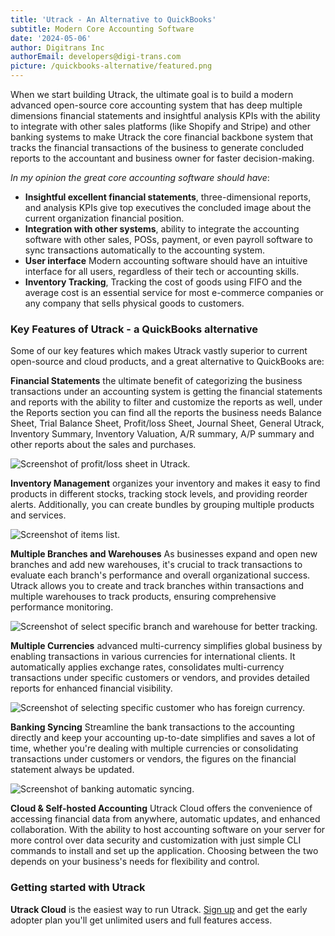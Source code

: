 ```yaml
---
title: 'Utrack - An Alternative to QuickBooks'
subtitle: Modern Core Accounting Software
date: '2024-05-06'
author: Digitrans Inc
authorEmail: developers@digi-trans.com
picture: /quickbooks-alternative/featured.png
---
```


When we start building Utrack, the ultimate goal is to build a modern advanced open-source core accounting system that has deep multiple dimensions financial statements and insightful analysis KPIs with the ability to integrate with other sales platforms (like Shopify and Stripe) and other banking systems to make Utrack the core financial backbone system that tracks the financial transactions of the business to generate concluded reports to the accountant and business owner for faster decision-making.

*In my opinion the great core accounting software should have*:

- **Insightful excellent financial statements**, three-dimensional reports, and analysis KPIs give top executives the concluded image about the current organization financial position.
- **Integration with other systems**, ability to integrate the accounting software with other sales, POSs, payment, or even payroll software to sync transactions automatically to the accounting system.
- **User interface** Modern accounting software should have an intuitive interface for all users, regardless of their tech or accounting skills.
- **Inventory Tracking**, Tracking the cost of goods using FIFO and the average cost is an essential service for most e-commerce companies or any company that sells physical goods to customers.


### Key Features of Utrack - a QuickBooks alternative

Some of our key features which makes Utrack vastly superior to current open-source and cloud products, and a great alternative to QuickBooks are:

**Financial Statements** the ultimate benefit of categorizing the business transactions under an accounting system is getting the financial statements and reports with the ability to filter and customize the reports as well, under the Reports section you can find all the reports the business needs Balance Sheet, Trial Balance Sheet, Profit/loss Sheet, Journal Sheet, General Utrack, Inventory Summary, Inventory Valuation, A/R summary, A/P summary and other reports about the sales and purchases.

![Screenshot of profit/loss sheet in Utrack.](/quickbooks-alternative/screen-0.webp "Title")

**Inventory Management** organizes your inventory and makes it easy to find products in different stocks, tracking stock levels, and providing reorder alerts. Additionally, you can create bundles by grouping multiple products and services. 

![Screenshot of items list.](/quickbooks-alternative/screen-4.png "Title")

**Multiple Branches and Warehouses** As businesses expand and open new branches and add new warehouses, it's crucial to track transactions to evaluate each branch's performance and overall organizational success. Utrack allows you to create and track branches within transactions and multiple warehouses to track products, ensuring comprehensive performance monitoring.

![Screenshot of select specific branch and warehouse for better tracking.](/quickbooks-alternative/screen-1.png "Title")

**Multiple Currencies** advanced multi-currency simplifies global business by enabling transactions in various currencies for international clients. It automatically applies exchange rates, consolidates multi-currency transactions under specific customers or vendors, and provides detailed reports for enhanced financial visibility.

![Screenshot of selecting specific customer who has foreign currency.](/quickbooks-alternative/screen-2.png "Title")

**Banking Syncing** Streamline the bank transactions to the accounting directly and keep your accounting up-to-date simplifies and saves a lot of time, whether you're dealing with multiple currencies or consolidating transactions under customers or vendors, the figures on the financial statement always be updated.

![Screenshot of banking automatic syncing.](/quickbooks-alternative/screen-3.png "Title")

**Cloud & Self-hosted Accounting** Utrack Cloud offers the convenience of accessing financial data from anywhere, automatic updates, and enhanced collaboration. With the ability to host accounting software on your server for more control over data security and customization with just simple CLI commands to install and set up the application. Choosing between the two depends on your business's needs for flexibility and control.

### Getting started with Utrack

**Utrack Cloud** is the easiest way to run Utrack. [Sign up](https://my.getutrack.io/auth/register) and get the early adopter plan you'll get unlimited users and full features access.

